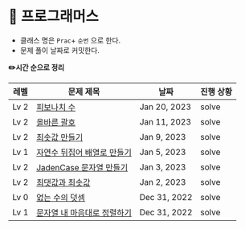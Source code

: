 <h1>📁 프로그래머스</h1>

- 클래스 명은 `Prac`+ `순번` 으로 한다.
- 문제 풀이 날짜로 커밋한다.


<b>✏️시간 순으로 정리</b>

|레벨|문제 제목|날짜|진행 상황|
|------|---|---|---|
|Lv 2|[피보나치 수](https://github.com/kimjiae970/Algorithm-/blob/main/src/programmers/Prac8.java)|Jan 20, 2023|solve|
|Lv 2|[올바른 괄호](https://github.com/kimjiae970/Algorithm-/blob/main/src/programmers/Prac7.java)|Jan 11, 2023|solve|
|Lv 2|[최솟값 만들기](https://github.com/kimjiae970/Algorithm-/blob/main/src/Prac6.java)|Jan 9, 2023|solve|
|Lv 1|[자연수 뒤집어 배열로 만들기](https://github.com/kimjiae970/Algorithm-/blob/main/src/Prac5.java)|Jan 5, 2023|solve|
|Lv 2|[JadenCase 문자열 만들기](https://github.com/kimjiae970/Algorithm-/blob/main/src/Prac4.java)|Jan 3, 2023|solve|
|Lv 2|[최댓값과 최솟값](https://school.programmers.co.kr/learn/courses/30/lessons/12939)|Jan 2, 2023|solve|
|Lv 0|[없는 수의 덧셈](https://github.com/kimjiae970/Algorithm-/blob/main/src/Prac2.java)|Dec 31, 2022|solve|
|Lv 1|[문자열 내 마음대로 정렬하기](https://github.com/kimjiae970/Algorithm-/blob/main/src/Prac1.java)|Dec 31, 2022|solve|
